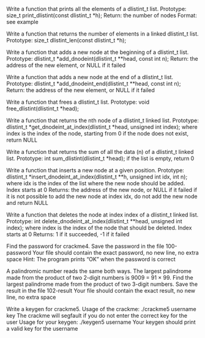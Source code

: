 Write a function that prints all the elements of a dlistint_t list.
  Prototype: size_t print_dlistint(const dlistint_t *h);
  Return: the number of nodes
  Format: see example
  
Write a function that returns the number of elements in a linked dlistint_t list.
  Prototype: size_t dlistint_len(const dlistint_t *h);
  
Write a function that adds a new node at the beginning of a dlistint_t list.
  Prototype: dlistint_t *add_dnodeint(dlistint_t **head, const int n);
  Return: the address of the new element, or NULL if it failed
  
Write a function that adds a new node at the end of a dlistint_t list.
  Prototype: dlistint_t *add_dnodeint_end(dlistint_t **head, const int n);
  Return: the address of the new element, or NULL if it failed
  
Write a function that frees a dlistint_t list.
  Prototype: void free_dlistint(dlistint_t *head);
  
Write a function that returns the nth node of a dlistint_t linked list.
  Prototype: dlistint_t *get_dnodeint_at_index(dlistint_t *head, unsigned int index);
  where index is the index of the node, starting from 0
  if the node does not exist, return NULL
  
Write a function that returns the sum of all the data (n) of a dlistint_t linked list.
  Prototype: int sum_dlistint(dlistint_t *head);
  if the list is empty, return 0
  
Write a function that inserts a new node at a given position.
  Prototype: dlistint_t *insert_dnodeint_at_index(dlistint_t **h, unsigned int idx, int n);
  where idx is the index of the list where the new node should be added. Index starts at 0
  Returns: the address of the new node, or NULL if it failed
  if it is not possible to add the new node at index idx, do not add the new node and return NULL
  
Write a function that deletes the node at index index of a dlistint_t linked list.
  Prototype: int delete_dnodeint_at_index(dlistint_t **head, unsigned int index);
  where index is the index of the node that should be deleted. Index starts at 0
  Returns: 1 if it succeeded, -1 if it failed
  
Find the password for crackme4.
  Save the password in the file 100-password
  Your file should contain the exact password, no new line, no extra space
  Hint: The program prints “OK” when the password is correct
  
A palindromic number reads the same both ways. The largest palindrome made from the product of two 2-digit numbers is 9009 = 91 × 99.
Find the largest palindrome made from the product of two 3-digit numbers.
  Save the result in the file 102-result
  Your file should contain the exact result, no new line, no extra space
  
Write a keygen for crackme5.
  Usage of the crackme: ./crackme5 username key
  The crackme will segfault if you do not enter the correct key for the user
  Usage for your keygen: ./keygen5 username
  Your keygen should print a valid key for the username

